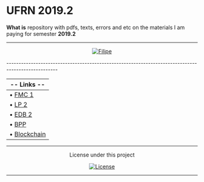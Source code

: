 # UFRN 2019.2

**What is** repository with pdfs, texts, errors and etc on the materials I am paying for semester **2019.2**      
<br>


---------------------------------------------------------------------------------------------------

<p align="center">
    <a href="https://github.com/filipegmedeiros">
        <img src="https://img.shields.io/badge/20180117787-Filipe%20Medeiros-blue.svg?longCache=true&style=for-the-badge"
             alt="Filipe" /></a>
</p>
---------------------------------------------------------------------------------------------------


|  **-- Links --**                                                               |
| ------------------------------------------------------------------------------ |
| • [FMC 1]()                                        |
| • [LP 2]()                                              |
| • [EDB 2]()                                   |
| • [BPP]()  |
| • [Blockchain]()            |
 
 
---------------------------------------------------------------------------------------------------

<p align="center">
   License under this project
  <br>
<p align="center">
    <a href="https://github.com/filipegmedeiros/ufrn2019.2/blob/master/LICENSE.md">
        <img src="https://img.shields.io/github/license/filipegmedeiros/ufrn2019.2.svg?longCache=true&style=for-the-badge"
             alt="License" /></a>
</p>


---------------------------------------------------------------------------------------------------

